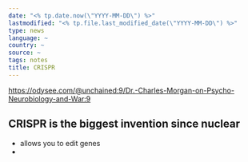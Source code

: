 ```yaml
---
date: "<% tp.date.now(\"YYYY-MM-DD\") %>"
lastmodified: "<% tp.file.last_modified_date(\"YYYY-MM-DD\") %>"
type: news
language: ~
country: ~
source: ~
tags: notes
title: CRISPR
---
```


https://odysee.com/@unchained:9/Dr.-Charles-Morgan-on-Psycho-Neurobiology-and-War:9

## CRISPR is the biggest invention since nuclear

* allows you to edit genes
* 
